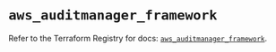 # `aws_auditmanager_framework`

Refer to the Terraform Registry for docs: [`aws_auditmanager_framework`](https://registry.terraform.io/providers/hashicorp/aws/4.54.0/docs/resources/auditmanager_framework).
